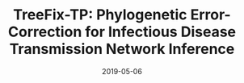 ---
title: "TreeFix-TP: Phylogenetic Error-Correction for Infectious Disease Transmission Network Inference"
collection: talks
type: "Poster session"
permalink: /talks/2019-05-06-RECOMB
venue: "RECOMB"
date: 2019-05-06
location: "Washington, DC"
link: "/files/2019-RECOMB-TreeFix-TP.pdf"
---